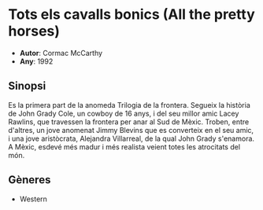 # Tots els cavalls bonics (All the pretty horses)
- __Autor__: Cormac McCarthy
- __Any__: 1992

## Sinopsi
Es la primera part de la anomeda Trilogia de la frontera. Segueix la història de John Grady Cole, un cowboy de 16 anys, i del seu millor amic Lacey Rawlins, que travessen la frontera per anar al Sud de Mèxic. Troben, entre d'altres, un jove anomenat Jimmy Blevins que es converteix en el seu amic, i una jove aristòcrata, Alejandra Villarreal, de la qual John Grady s'enamora. A Mèxic, esdevé més madur i més realista veient totes les atrocitats del món.

## Gèneres
- Western